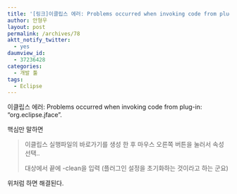 ```yaml
---
title: '[링크]이클립스 에러: Problems occurred when invoking code from plug-in: &#8220;org.eclipse.jface&#8221;.'
author: 안형우
layout: post
permalink: /archives/78
aktt_notify_twitter:
  - yes
daumview_id:
  - 37236428
categories:
  - 개발 툴
tags:
  - Eclipse
---
```

이클립스 에러: Problems occurred when invoking code from plug-in: &#8220;org.eclipse.jface&#8221;.

핵심만 말하면

> 이클립스 실행파일의 바로가기를 생성 한 후 마우스 오른쪽 버튼을 눌러서 속성 선택..
> 
> 대상에서 끝에 -clean을 입력 (플러그인 설정을 초기화하는 것이라고 하는 군요)

위처럼 하면 해결된다.